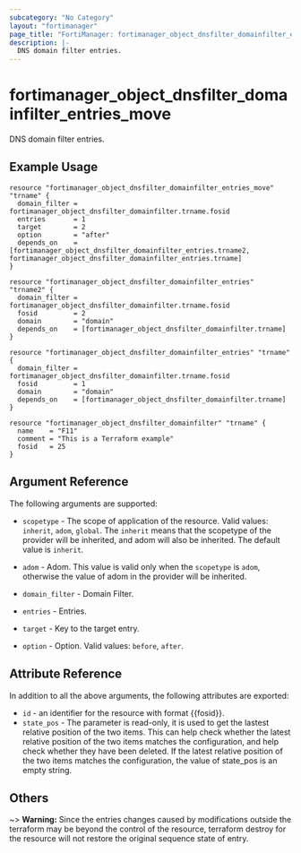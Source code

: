 ```yaml
---
subcategory: "No Category"
layout: "fortimanager"
page_title: "FortiManager: fortimanager_object_dnsfilter_domainfilter_entries_move"
description: |-
  DNS domain filter entries.
---
```


# fortimanager_object_dnsfilter_domainfilter_entries_move
DNS domain filter entries.

## Example Usage

```hcl
resource "fortimanager_object_dnsfilter_domainfilter_entries_move" "trname" {
  domain_filter = fortimanager_object_dnsfilter_domainfilter.trname.fosid
  entries       = 1
  target        = 2
  option        = "after"
  depends_on    = [fortimanager_object_dnsfilter_domainfilter_entries.trname2, fortimanager_object_dnsfilter_domainfilter_entries.trname]
}

resource "fortimanager_object_dnsfilter_domainfilter_entries" "trname2" {
  domain_filter = fortimanager_object_dnsfilter_domainfilter.trname.fosid
  fosid         = 2
  domain        = "domain"
  depends_on    = [fortimanager_object_dnsfilter_domainfilter.trname]
}

resource "fortimanager_object_dnsfilter_domainfilter_entries" "trname" {
  domain_filter = fortimanager_object_dnsfilter_domainfilter.trname.fosid
  fosid         = 1
  domain        = "domain"
  depends_on    = [fortimanager_object_dnsfilter_domainfilter.trname]
}

resource "fortimanager_object_dnsfilter_domainfilter" "trname" {
  name    = "F11"
  comment = "This is a Terraform example"
  fosid   = 25
}
```

## Argument Reference


The following arguments are supported:

* `scopetype` - The scope of application of the resource. Valid values: `inherit`, `adom`, `global`. The `inherit` means that the scopetype of the provider will be inherited, and adom will also be inherited. The default value is `inherit`.
* `adom` - Adom. This value is valid only when the `scopetype` is `adom`, otherwise the value of adom in the provider will be inherited.
* `domain_filter` - Domain Filter.
* `entries` - Entries.

* `target` - Key to the target entry.
* `option` - Option. Valid values: `before`, `after`.


## Attribute Reference

In addition to all the above arguments, the following attributes are exported:
* `id` - an identifier for the resource with format {{fosid}}.
* `state_pos` - The parameter is read-only, it is used to get the lastest relative position of the two items. This can help check whether the latest relative position of the two items matches the configuration, and help check whether they have been deleted. If the latest relative position of the two items matches the configuration, the value of state_pos is an empty string.

## Others

~> **Warning:** Since the entries changes caused by modifications outside the terraform may be beyond the control of the resource, terraform destroy for the resource will not restore the original sequence state of entry.
